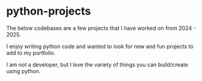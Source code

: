 # python-projects

The below codebases are a few projects that I have worked on from 2024 - 2025. 

I enjoy writing python code and wanted to look for new and fun projects to add to my portfolio. 

I am not a developer, but I love the variety of things you can build/create using python. 
